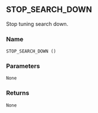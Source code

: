 ## STOP\_SEARCH\_DOWN

Stop tuning search down.


### Name

`STOP_SEARCH_DOWN ()`


### Parameters

`None`


### Returns

`None`